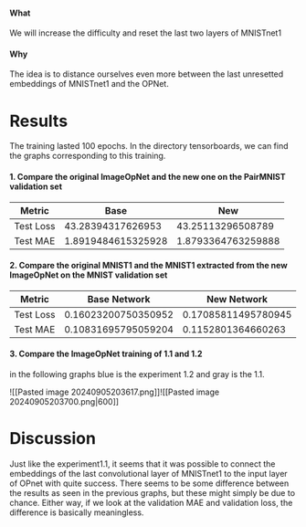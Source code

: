 #### What
We will increase the difficulty and reset the last two layers of MNISTnet1
#### Why
The idea is to distance ourselves even more between the last unresetted embeddings of MNISTnet1 and the OPNet.



# Results
The training lasted 100 epochs. In the directory tensorboards, we can find the graphs corresponding to this training.

#### 1. Compare the original ImageOpNet and the new one on the PairMNIST validation set

| Metric    | Base               | New                |
| --------- | ------------------ | ------------------ |
| Test Loss | 43.28394317626953  | 43.25113296508789  |
| Test MAE  | 1.8919484615325928 | 1.8793364763259888 |

#### 2. Compare the original MNIST1 and the MNIST1 extracted from the new ImageOpNet on the MNIST validation set

| Metric    | Base Network        | New Network         |
| --------- | ------------------- | ------------------- |
| Test Loss | 0.16023200750350952 | 0.17085811495780945 |
| Test MAE  | 0.10831695795059204 | 0.1152801364660263  |

#### 3. Compare the ImageOpNet training of 1.1 and 1.2
in the following graphs blue is the experiment 1.2 and gray is the 1.1.

![[Pasted image 20240905203617.png]]![[Pasted image 20240905203700.png|600]]



# Discussion
Just like the experiment1.1, it seems that it was possible to connect the embeddings of the last convolutional layer of MNISTnet1 to the input layer of OPnet with quite success. There seems to be some difference between the results as seen in the previous graphs, but these might simply be due to chance. Either way, if we look at the validation MAE and validation loss, the difference is basically meaningless.